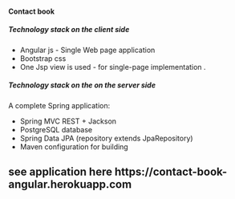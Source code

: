 <h4>
Contact book
</h4>
<h5>Technology stack on the client side </h5>
<ul>
<li> Angular js - Single Web page application</li>
<li> Bootstrap css</li>
<li> One Jsp view is used - for single-page implementation .  </li>
</ul>


<h5>Technology stack on the on the server side </h5>
A complete Spring application:
<ul>
<li> Spring MVC REST + Jackson </li>
<li> PostgreSQL database</li>
<li> Spring Data JPA (repository extends JpaRepository)</li>
<li> Maven configuration for building</li>
</ul>

<h2> see application here https://contact-book-angular.herokuapp.com </h2>